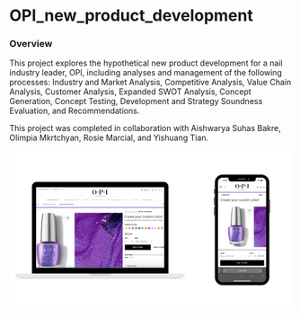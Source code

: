 # OPI_new_product_development
### Overview
This project explores the hypothetical new product development for a nail industry leader, OPI, including analyses and management of the following processes: Industry and Market Analysis, Competitive Analysis, Value Chain Analysis, Customer Analysis, Expanded SWOT Analysis, Concept Generation, Concept Testing, Development and Strategy Soundness Evaluation, and Recommendations.

This project was completed in collaboration with Aishwarya Suhas Bakre, Olimpia Mkrtchyan, Rosie Marcial, and Yishuang Tian.

![concept-1](https://github.com/lopezaly/OPI_new_product_development/blob/main/1.png)



